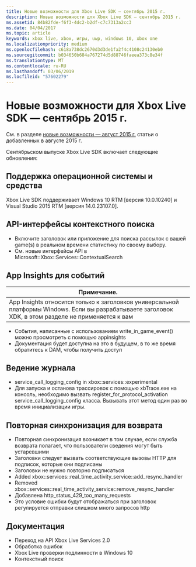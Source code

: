 ```yaml
---
title: Новые возможности для Xbox Live SDK — сентябрь 2015 г.
description: Новые возможности для Xbox Live SDK — сентябрь 2015 г.
ms.assetid: 84b82fde-f6f3-4dc2-b2df-c7c7313a2cc3
ms.date: 04/04/2017
ms.topic: article
keywords: xbox live, xbox, игры, uwp, windows 10, xbox one
ms.localizationpriority: medium
ms.openlocfilehash: c618a738dc2670d3d3de1fa2f4c4108c24130eb0
ms.sourcegitcommit: b034650b684a767274d5d88746faeea373c8e34f
ms.translationtype: MT
ms.contentlocale: ru-RU
ms.lasthandoff: 03/06/2019
ms.locfileid: "57602279"
---
```

# <a name="whats-new-for-the-xbox-live-sdk---september-2015"></a>Новые возможности для Xbox Live SDK — сентябрь 2015 г.

См. в разделе [новые возможности — август 2015 г.](1508-whats-new.md) статьи о добавленных в августе 2015 г.

Сентябрьском выпуске Xbox Live SDK включает следующие обновления:

## <a name="os-and-tool-support"></a>Поддержка операционной системы и средства ##
Xbox Live SDK поддерживает Windows 10 RTM [версия 10.0.10240] и Visual Studio 2015 RTM [версия 14.0.23107.0].

## <a name="contextual-search-apis"></a>API-интерфейсы контекстного поиска
* Включите заголовок или приложение для поиска рассылок с вашей game(s) в реальном времени статистику по своему выбору.
* См. новые интерфейсы API в Microsoft::Xbox::Services::ContextualSearch

## <a name="app-insights-for-events"></a>App Insights для событий

| Примечание. |
|------|
| App Insights относится только к заголовков универсальной платформы Windows.  Если вы разрабатываете заголовок XDK, в этом разделе не применяется к вам |

<p/>

* События, написанные с использованием write_in_game_event() можно просмотреть с помощью appinsights
* Документация будет доступна на это в будущем, в то же время обратитесь к DAM, чтобы получить доступ

## <a name="logging"></a>Ведение журнала
* service_call_logging_config in xbox::services::experimental
* Для запуска и останова трассировок с помощью xbTrace.exe на консоль, необходимо вызвать register_for_protocol_activation service_call_logging_config класса.  Вызывать этот метод один раз во время инициализации игры.

## <a name="resync-for-rta"></a>Повторная синхронизация для возврата
* Повторная синхронизация возникает в том случае, если служба возврата полагает, что пользователи сведения могут быть устаревшими
* Заголовки следует вызвать соответствующие вызовы HTTP для подписок, которые они подписаны
* Заголовки не нужно повторно подписаться
* Added xbox::services::real_time_activity_service::add_resync_handler
* Removed xbox::services::real_time_activity_service::remove_resync_handler
* Добавлена http_status_429_too_many_requests
* Это условие ошибки будут отображаться при заголовок регулируется отправки слишком много запросов http

## <a name="documentation"></a>Документация
* Переход на API Xbox Live Services 2.0
* Обработка ошибок
* Xbox Live проверки подлинности в Windows 10
* Контекстный поиск
